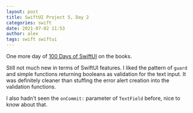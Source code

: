```yaml
---
layout: post
title: SwiftUI Project 5, Day 2
categories: swift
date: 2021-07-02 11:53
author: alex
tags: swift swiftui
---
```


One more day of [100 Days of SwiftUI](https://www.hackingwithswift.com/100/swiftui) on the books.

Still not much new in terms of SwiftUI features. I liked the pattern of `guard` and simple functions returning booleans as validation for the text input. It was definitely cleaner than stuffing the error alert creation into the validation functions.

I also hadn't seen the `onCommit:` parameter of `TextField` before, nice to know about that.